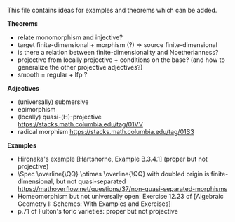 This file contains ideas for examples and theorems which can be added.

**Theorems**
- relate monomorphism and injective?
- target finite-dimensional + morphism (?) => source finite-dimensional
- is there a relation between finite-dimensionality and Noetherianness?
- projective from locally projective + conditions on the base? (and how to generalize the other projective adjectives?)
- smooth = regular + lfp ?

**Adjectives**
- (universally) submersive
- epimorphism
- (locally) quasi-(H)-projective https://stacks.math.columbia.edu/tag/01VV
- radical morphism https://stacks.math.columbia.edu/tag/01S3

**Examples**
- Hironaka's example [Hartshorne, Example B.3.4.1] (proper but not projective)
- \Spec \overline{\QQ} \otimes \overline{\QQ} with doubled origin is finite-dimensional, but not quasi-separated https://mathoverflow.net/questions/37/non-quasi-separated-morphisms
- Homeomorphism but not universally open: Exercise 12.23 of [Algebraic Geometry I: Schemes: With Examples and Exercises]
- p.71 of Fulton's toric varieties: proper but not projective
